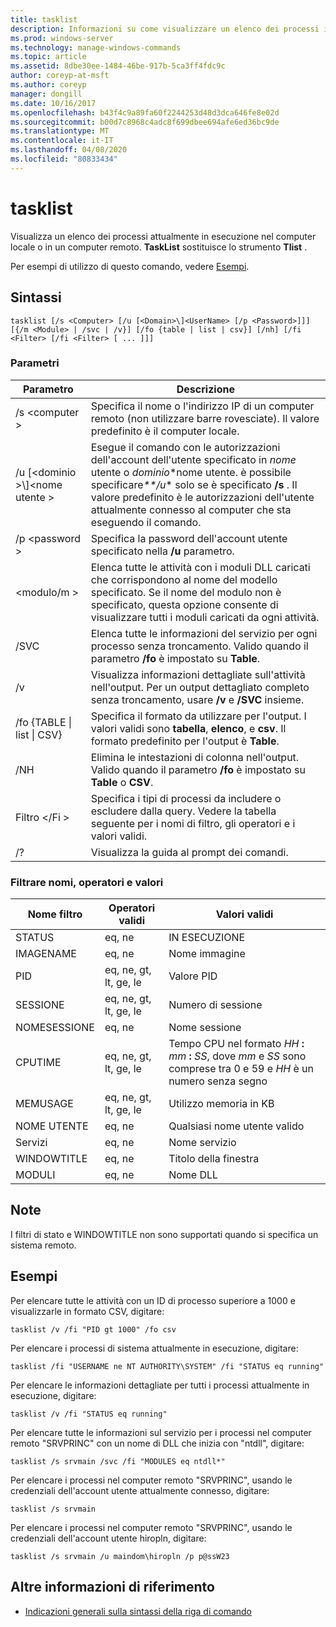 ```yaml
---
title: tasklist
description: Informazioni su come visualizzare un elenco dei processi in esecuzione nel computer locale o remoto.
ms.prod: windows-server
ms.technology: manage-windows-commands
ms.topic: article
ms.assetid: 8dbe30ee-1484-46be-917b-5ca3ff4fdc9c
author: coreyp-at-msft
ms.author: coreyp
manager: dongill
ms.date: 10/16/2017
ms.openlocfilehash: b43f4c9a89fa60f2244253d48d3dca646fe8e02d
ms.sourcegitcommit: b00d7c8968c4adc8f699dbee694afe6ed36bc9de
ms.translationtype: MT
ms.contentlocale: it-IT
ms.lasthandoff: 04/08/2020
ms.locfileid: "80833434"
---
```

# <a name="tasklist"></a>tasklist

Visualizza un elenco dei processi attualmente in esecuzione nel computer locale o in un computer remoto. **TaskList** sostituisce lo strumento **Tlist** .

Per esempi di utilizzo di questo comando, vedere [Esempi](#BKMK_examples).

## <a name="syntax"></a>Sintassi

```
tasklist [/s <Computer> [/u [<Domain>\]<UserName> [/p <Password>]]] [{/m <Module> | /svc | /v}] [/fo {table | list | csv}] [/nh] [/fi <Filter> [/fi <Filter> [ ... ]]]
```

### <a name="parameters"></a>Parametri

|          Parametro           |                                                                                                                                            Descrizione                                                                                                                                             |
|------------------------------|----------------------------------------------------------------------------------------------------------------------------------------------------------------------------------------------------------------------------------------------------------------------------------------------------|
|        /s \<computer >        |                                                                                         Specifica il nome o l'indirizzo IP di un computer remoto (non utilizzare barre rovesciate). Il valore predefinito è il computer locale.                                                                                         |
| /u [\<dominio >\\\]\<nome utente > | Esegue il comando con le autorizzazioni dell'account dell'utente specificato in *nome* utente o *dominio*\*nome utente. è possibile specificare<em>\*\*/u</em>\* solo se è specificato **/s** . Il valore predefinito è le autorizzazioni dell'utente attualmente connesso al computer che sta eseguendo il comando. |
|        /p \<password >        |                                                                                                       Specifica la password dell'account utente specificato nella **/u** parametro.                                                                                                        |
|         \<modulo/m >         |                                                               Elenca tutte le attività con i moduli DLL caricati che corrispondono al nome del modello specificato. Se il nome del modulo non è specificato, questa opzione consente di visualizzare tutti i moduli caricati da ogni attività.                                                                |
|             /SVC             |                                                                                    Elenca tutte le informazioni del servizio per ogni processo senza troncamento. Valido quando il parametro **/fo** è impostato su **Table**.                                                                                    |
|              /v              |                                                                                 Visualizza informazioni dettagliate sull'attività nell'output. Per un output dettagliato completo senza troncamento, usare **/v** e **/SVC** insieme.                                                                                 |
|  /fo {TABLE \| list \| CSV}  |                                                                             Specifica il formato da utilizzare per l'output. I valori validi sono **tabella**, **elenco**, e **csv**. Il formato predefinito per l'output è **Table**.                                                                             |
|             /NH              |                                                                                             Elimina le intestazioni di colonna nell'output. Valido quando il parametro **/fo** è impostato su **Table** o **CSV**.                                                                                              |
|        Filtro \</Fi >         |                                                                          Specifica i tipi di processi da includere o escludere dalla query. Vedere la tabella seguente per i nomi di filtro, gli operatori e i valori validi.                                                                          |
|              /?              |                                                                                                                                Visualizza la guida al prompt dei comandi.                                                                                                                                |

### <a name="filter-names-operators-and-values"></a>Filtrare nomi, operatori e valori

| Nome filtro |    Operatori validi     |                                                                 Valori validi                                                                 |
|-------------|------------------------|----------------------------------------------------------------------------------------------------------------------------------------------|
|   STATUS    |         eq, ne         |                                                                   IN ESECUZIONE                                                                    |
|  IMAGENAME  |         eq, ne         |                                                                  Nome immagine                                                                  |
|     PID     | eq, ne, gt, lt, ge, le |                                                                  Valore PID                                                                   |
|   SESSIONE   | eq, ne, gt, lt, ge, le |                                                                Numero di sessione                                                                |
| NOMESESSIONE |         eq, ne         |                                                                 Nome sessione                                                                 |
|   CPUTIME   | eq, ne, gt, lt, ge, le | Tempo CPU nel formato <em>HH</em> **:** <em>mm</em> **:** <em>SS</em>, dove *mm* e *SS* sono comprese tra 0 e 59 e *HH* è un numero senza segno |
|  MEMUSAGE   | eq, ne, gt, lt, ge, le |                                                              Utilizzo memoria in KB                                                              |
|  NOME UTENTE   |         eq, ne         |                                                             Qualsiasi nome utente valido                                                              |
|  Servizi   |         eq, ne         |                                                                 Nome servizio                                                                 |
| WINDOWTITLE |         eq, ne         |                                                                 Titolo della finestra                                                                 |
|   MODULI   |         eq, ne         |                                                                   Nome DLL                                                                   |

## <a name="remarks"></a>Note

I filtri di stato e WINDOWTITLE non sono supportati quando si specifica un sistema remoto.

## <a name="examples"></a><a name="BKMK_examples"></a>Esempi

Per elencare tutte le attività con un ID di processo superiore a 1000 e visualizzarle in formato CSV, digitare:
```
tasklist /v /fi "PID gt 1000" /fo csv
```
Per elencare i processi di sistema attualmente in esecuzione, digitare:
```
tasklist /fi "USERNAME ne NT AUTHORITY\SYSTEM" /fi "STATUS eq running"
```
Per elencare le informazioni dettagliate per tutti i processi attualmente in esecuzione, digitare:
```
tasklist /v /fi "STATUS eq running"
```
Per elencare tutte le informazioni sul servizio per i processi nel computer remoto "SRVPRINC" con un nome di DLL che inizia con "ntdll", digitare:
```
tasklist /s srvmain /svc /fi "MODULES eq ntdll*"
```
Per elencare i processi nel computer remoto "SRVPRINC", usando le credenziali dell'account utente attualmente connesso, digitare:
```
tasklist /s srvmain 
```
Per elencare i processi nel computer remoto "SRVPRINC", usando le credenziali dell'account utente hiropln, digitare:
```
tasklist /s srvmain /u maindom\hiropln /p p@ssW23
```

## <a name="additional-references"></a>Altre informazioni di riferimento

- [Indicazioni generali sulla sintassi della riga di comando](command-line-syntax-key.md)
